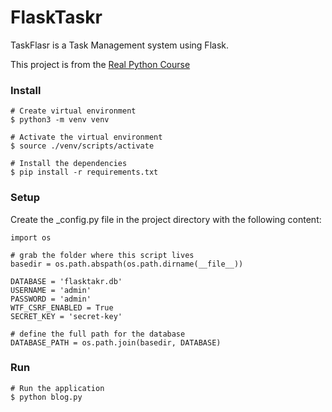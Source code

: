 # FlaskTaskr

TaskFlasr is a Task Management system using Flask.

This project is from the [Real Python Course](https://realpython.com/products/real-python-course/)

### Install
```
# Create virtual environment
$ python3 -m venv venv

# Activate the virtual environment
$ source ./venv/scripts/activate

# Install the dependencies
$ pip install -r requirements.txt
```

### Setup

Create the _config.py file in the project directory with the following content:
```
import os

# grab the folder where this script lives
basedir = os.path.abspath(os.path.dirname(__file__))

DATABASE = 'flasktakr.db'
USERNAME = 'admin'
PASSWORD = 'admin'
WTF_CSRF_ENABLED = True
SECRET_KEY = 'secret-key'

# define the full path for the database
DATABASE_PATH = os.path.join(basedir, DATABASE)
```

### Run
```
# Run the application
$ python blog.py
```
